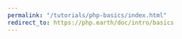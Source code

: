 ```yaml
---
permalink: "/tutorials/php-basics/index.html"
redirect_to: https://php.earth/doc/intro/basics
---
```

